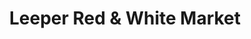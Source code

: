 ---
title: "Leeper Red & White Market"
url: /leeper/leeper-red-and-white-market/
shop: convenience
---